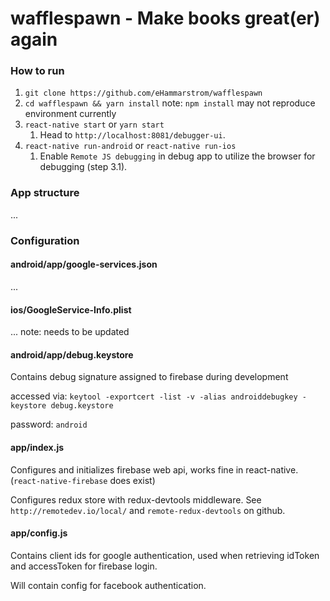# wafflespawn - Make books great(er) again

### How to run

1. `git clone https://github.com/eHammarstrom/wafflespawn`
2. `cd wafflespawn && yarn install` note: `npm install` may not reproduce environment currently
3. `react-native start` or `yarn start`
    1. Head to `http://localhost:8081/debugger-ui`.
4. `react-native run-android` or `react-native run-ios`
    1. Enable `Remote JS debugging` in debug app to utilize the browser for debugging (step 3.1).

### App structure
...

### Configuration

#### android/app/google-services.json
...

#### ios/GoogleService-Info.plist
... note: needs to be updated

#### android/app/debug.keystore
Contains debug signature assigned to firebase during development


accessed via: `keytool -exportcert -list -v -alias androiddebugkey -keystore debug.keystore`

password: `android`

#### app/index.js
Configures and initializes firebase web api, works fine in react-native. (`react-native-firebase` does exist)

Configures redux store with redux-devtools middleware. See `http://remotedev.io/local/` and `remote-redux-devtools` on github.

#### app/config.js
Contains client ids for google authentication, used when retrieving idToken and accessToken for firebase login.

Will contain config for facebook authentication.
